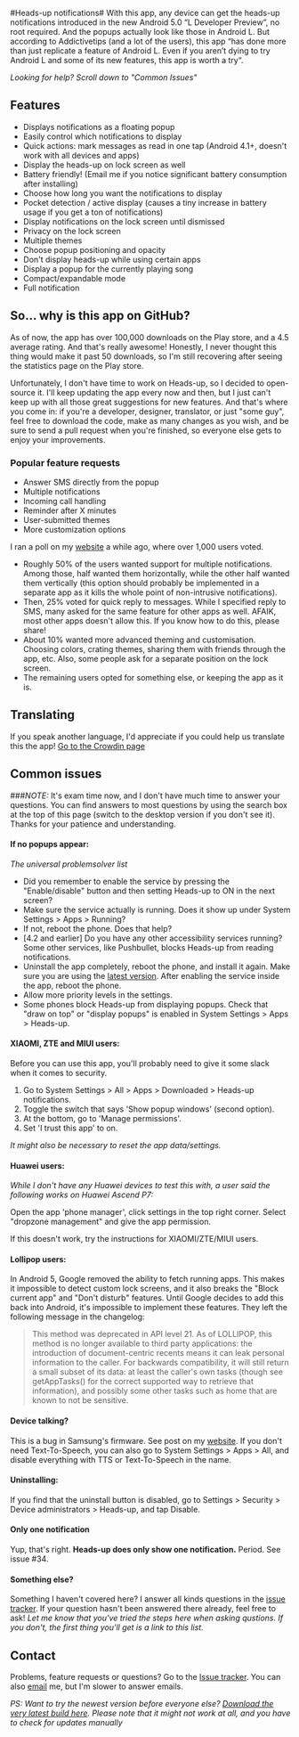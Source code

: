 #Heads-up notifications#
With this app, any device can get the heads-up notifications introduced in the new Android 5.0 “L Developer Preview”, no root required. And the popups actually look like those in Android L.
But according to Addictivetips (and a lot of the users), this app “has done more than just replicate a feature of Android L. Even if you aren’t dying to try Android L and some of its new features, this app is worth a try“.

*Looking for help? Scroll down to "Common Issues"*

## Features ##
- Displays notifications as a floating popup
- Easily control which notifications to display
- Quick actions: mark messages as read in one tap (Android 4.1+, doesn't work with all devices and apps)
- Display the heads-up on lock screen as well
- Battery friendly! (Email me if you notice significant battery consumption after installing)
- Choose how long you want the notifications to display
- Pocket detection / active display (causes a tiny increase in battery usage if you get a ton of notifications)
- Display notifications on the lock screen until dismissed
- Privacy on the lock screen
- Multiple themes
- Choose popup positioning and opacity
- Don't display heads-up while using certain apps
- Display a popup for the currently playing song
- Compact/expandable mode
- Full notification

## So... why is this app on GitHub? ##
As of now, the app has over 100,000 downloads on the Play store, and a 4.5 average rating. And that's really awesome! Honestly, I never thought this thing would make it past 50 downloads, so I'm still recovering after seeing the statistics page on the Play store.

Unfortunately, I don't have time to work on Heads-up, so I decided to open-source it. I'll keep updating the app every now and then, but I just can't keep up with all those great suggestions for new features. And that's where you come in: if you're a developer, designer, translator, or just "some guy", feel free to download the code, make as many changes as you wish, and be sure to send a pull request when you're finished, so everyone else gets to enjoy your improvements.

### Popular feature requests ###
- Answer SMS directly from the popup
- Multiple notifications
- Incoming call handling 
- Reminder after X minutes
- User-submitted themes
- More customization options

I ran a poll on my [website](http://simen.codes/stuff/future-of-heads-up/) a while ago, where over 1,000 users voted.

- Roughly 50% of the users wanted support for multiple notifications. Among those, half wanted them horizontally, while the other half wanted them vertically (this option should probably be implemented in a separate app as it kills the whole point of non-intrusive notifications).
- Then, 25% voted for quick reply to messages. While I specified reply to SMS, many asked for the same feature for other apps as well. AFAIK, most other apps doesn't allow this. If you know how to do this, please share!
- About 10% wanted more advanced theming and customisation. Choosing colors, crating themes, sharing them with friends through the app, etc. Also, some people ask for a separate position on the lock screen.
- The remaining users opted for something else, or keeping the app as it is.

## Translating ##
If you speak another language, I'd appreciate if you could help us translate this the app!
[Go to the Crowdin page](https://crowdin.com/project/heads-up)


## Common issues ##
###*NOTE:* It's exam time now, and I don't have much time to answer your questions.
You can find answers to most questions by using the search box at the top of this page (switch to the desktop version if you don't see it). Thanks for your patience and understanding.
#### If no popups appear: ####
*The universal problemsolver list*
- Did you remember to enable the service by pressing the "Enable/disable" button and then setting Heads-up to ON in the next screen?
- Make sure the service actually is running. Does it show up under System Settings > Apps > Running?
- If not, reboot the phone. Does that help?
- [4.2 and earlier] Do you have any other accessibility services running? Some other services, like Pushbullet, blocks Heads-up from reading notifications.
- Uninstall the app completely, reboot the phone, and install it again. Make sure you are using the [latest version](https://play.google.com/store/apps/details?id=codes.simen.l50notifications). After enabling the service inside the app, reboot the phone.
- Allow more priority levels in the settings.
- Some phones block Heads-up from displaying popups. Check that "draw on top" or "display popups" is enabled in System Settings > Apps > Heads-up.

#### XIAOMI, ZTE and MIUI users: ####
Before you can use this app, you'll probably need to give it some slack when it comes to security.

1. Go to System Settings > All > Apps > Downloaded > Heads-up notifications.
2. Toggle the switch that says 'Show popup windows' (second option).
3. At the bottom, go to 'Manage permissions'.
4. Set 'I trust this app' to on.

*It might also be necessary to reset the app data/settings.*

#### Huawei users: ####
*While I don't have any Huawei devices to test this with, a user said the following works on Huawei Ascend P7:*

Open the app 'phone manager', click settings in the top right corner. Select "dropzone management" and give the app permission.

If this doesn't work, try the instructions for XIAOMI/ZTE/MIUI users.

#### Lollipop users: ####
In Android 5, Google removed the ability to fetch running apps. This makes it impossible to detect custom lock screens, and it also breaks the "Block current app" and "Don't disturb" features. Until Google decides to add this back into Android, it's impossible to implement these features. They left the following message in the changelog:

> This method was deprecated in API level 21.
> As of LOLLIPOP, this method is no longer available to third party applications: the introduction of document-centric recents means it can leak personal information to the caller. For backwards compatibility, it will still return a small subset of its data: at least the caller's own tasks (though see getAppTasks() for the correct supported way to retrieve that information), and possibly some other tasks such as home that are known to not be sensitive.

#### Device talking? ####
This is a bug in Samsung's firmware. See post on my [website](http://simen.codes/stuff/samsung-phone-talking/). If you don't need Text-To-Speech, you can also go to System Settings > Apps > All, and disable everything with TTS or Text-To-Speech in the name.

#### Uninstalling: ####
If you find that the uninstall button is disabled, go to Settings > Security > Device administrators > Heads-up, and tap Disable.

#### Only one notification ####
Yup, that's right. **Heads-up does only show one notification.** Period. See issue #34.

#### Something else? ####
Something I haven't covered here? I answer all kinds questions in the [issue tracker](https://github.com/SimenCodes/heads-up/issues?q=is%3Aissue).
If your question hasn't been answered there already, feel free to ask!
*Let me know that you've tried the steps here when asking qustions. If you don't, the first thing you'll get is a link to this list.*

## Contact ##
Problems, feature requests or questions? Go to the [Issue tracker](https://github.com/SimenCodes/heads-up/issues?q=is%3Aissue). You can also [email](mailto:sb@simen.codes) me, but I'm slower to answer emails.

*PS: Want to try the newest version before everyone else? [Download the very latest build here](http://app.simen.codes/dev/translation/heads-up/testing.apk).
Please note that it might not work at all, and you have to check for updates manually*
